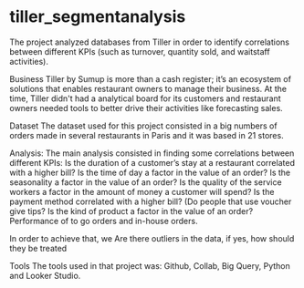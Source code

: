 # tiller_segmentanalysis
The project analyzed databases from Tiller in order to identify correlations between different KPIs (such as turnover, quantity sold, and waitstaff activities).

Business
Tiller by Sumup is more than a cash register; it’s an ecosystem of solutions that enables restaurant owners to manage their business. At the time, Tiller didn't had a analytical board for its customers and restaurant owners needed tools to better drive their activities like forecasting sales.

Dataset
The dataset used for this project consisted in a big numbers of orders made in several restaurants in Paris and it was based in 21 stores. 

Analysis:
The main analysis consisted in finding some correlations between different KPIs: 
Is the duration of a customer’s stay at a restaurant correlated with a higher bill? 
Is the time of day a factor in the value of an order?
Is the seasonality a factor in the value of an order?
Is the quality of the service workers a factor in the amount of money a customer will spend?
Is the payment method correlated with a higher bill? (Do people that use voucher give tips?
Is the kind of product a factor in the value of an order? 
Performance of to go orders and in-house orders.

In order to achieve that, we 
Are there outliers in the data, if yes, how should they be treated


Tools
The tools used in that project was: Github, Collab, Big Query, Python and Looker Studio.


